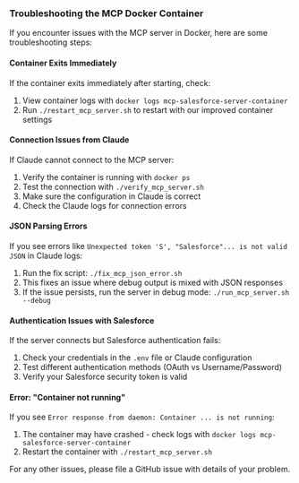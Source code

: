 ### Troubleshooting the MCP Docker Container

If you encounter issues with the MCP server in Docker, here are some troubleshooting steps:

#### Container Exits Immediately
If the container exits immediately after starting, check:
1. View container logs with `docker logs mcp-salesforce-server-container`
2. Run `./restart_mcp_server.sh` to restart with our improved container settings

#### Connection Issues from Claude
If Claude cannot connect to the MCP server:
1. Verify the container is running with `docker ps`
2. Test the connection with `./verify_mcp_server.sh`
3. Make sure the configuration in Claude is correct
4. Check the Claude logs for connection errors

#### JSON Parsing Errors
If you see errors like `Unexpected token 'S', "Salesforce"... is not valid JSON` in Claude logs:
1. Run the fix script: `./fix_mcp_json_error.sh`
2. This fixes an issue where debug output is mixed with JSON responses
3. If the issue persists, run the server in debug mode: `./run_mcp_server.sh --debug`

#### Authentication Issues with Salesforce
If the server connects but Salesforce authentication fails:
1. Check your credentials in the `.env` file or Claude configuration
2. Test different authentication methods (OAuth vs Username/Password)
3. Verify your Salesforce security token is valid

#### Error: "Container not running"
If you see `Error response from daemon: Container ... is not running`:
1. The container may have crashed - check logs with `docker logs mcp-salesforce-server-container`
2. Restart the container with `./restart_mcp_server.sh`

For any other issues, please file a GitHub issue with details of your problem.
